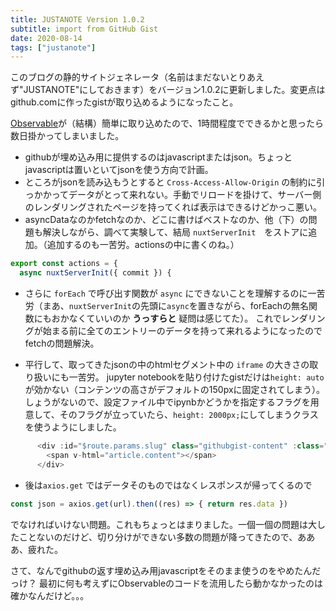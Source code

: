 ```yaml
---
title: JUSTANOTE Version 1.0.2
subtitle: import from GitHub Gist
date: 2020-08-14
tags: ["justanote"]
---
```

このブログの静的サイトジェネレータ（名前はまだないとりあえず"JUSTANOTE"にしておきます）をバージョン1.0.2に更新しました。変更点はgithub.comに作ったgistが取り込めるようになったこと。


[Observable](https://observablehq.com/)が（結構）簡単に取り込めたので、1時間程度でできるかと思ったら数日掛かってしまいました。

* githubが埋め込み用に提供するのはjavascriptまたはjson。ちょっとjavascriptは置いといてjsonを使う方向で計画。
* ところがjsonを読み込もうとすると `Cross-Access-Allow-Origin` の制約に引っかかってデータがとって来れない。手動でリロードを掛けて、サーバー側のレンダリングされたページを持ってくれば表示はできるけどかっこ悪い。
* asyncDataなのかfetchなのか、どこに書けばベストなのか、他（下）の問題も解決しながら、調べて実験して、結局 `nuxtServerInit`　をストアに追加。（追加するのも一苦労。actionsの中に書くのね。）

```js
export const actions = {
  async nuxtServerInit({ commit }) {
```

* さらに `forEach` で呼び出す関数が `async` にできないことを理解するのに一苦労（まあ、`nuxtServerInit`の先頭に`async`を置きながら、forEachの無名関数にもおかなくていいのか **うっすらと** 疑問は感じてた）。
これでレンダリングが始まる前に全てのエントリーのデータを持って来れるようになったのでfetchの問題解決。

* 平行して、取ってきたjsonの中のhtmlセグメント中の `iframe` の大きさの取り扱いにも一苦労。
jupyter notebookを貼り付けたgistだけは`height: auto`が効かない（コンテンツの高さがデフォルトの150pxに固定されてしまう）。しょうがないので、設定ファイル中でipynbかどうかを指定するフラグを用意して、そのフラグが立っていたら、`height: 2000px;`にしてしまうクラスを使うようにしました。

```js
      <div :id="$route.params.slug" class="githubgist-content" :class="{ 'githubgist-frame': article.frame }">
        <span v-html="article.content"></span>
      </div>

```

* 後は`axios.get` ではデータそのものではなくレスポンスが帰ってくるので

```js
const json = axios.get(url).then((res) => { return res.data })
```

でなければいけない問題。これもちょっとはまりました。一個一個の問題は大したことないのだけど、切り分けができない多数の問題が降ってきたので、あああ、疲れた。

さて、なんでgithubの返す埋め込み用javascriptをそのまま使うのをやめたんだっけ？ 最初に何も考えずにObservableのコードを流用したら動かなかったのは確かなんだけど。。。
